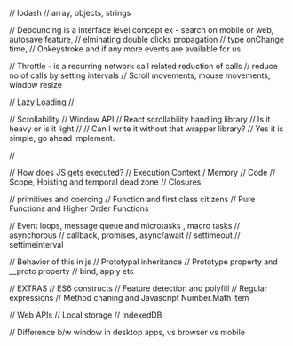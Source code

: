 // lodash // array, objects, strings

// Debouncing is a interface level concept ex - search on mobile or web, autosave feature,
// elminating double clicks propagation
// type onChange time,
// Onkeystroke and if any more events are available for us

// Throttle - is a recurring network call related reduction of calls
// reduce no of calls by setting intervals
// Scroll movements, mouse movements, window resize

// Lazy Loading
// 

// Scrollability
// Window API
// React scrollability handling library
    // Is it heavy or is it light
    //
// Can I write it without that wrapper library?
    // Yes it is simple, go ahead implement.

//

// How does JS gets executed?
// Execution Context  / Memory // Code
// Scope, Hoisting and temporal dead zone 
// Closures 

// primitives and coercing
// Function and first class citizens
// Pure Functions and Higher Order Functions 

// Event loops, message queue and microtasks , macro tasks
// asynchorous 
// callback, promises, async/await // settimeout // settimeinterval

// Behavior of this in js
// Prototypal inheritance 
// Prototype property and __proto property 
// bind, apply etc

// EXTRAS
// ES6 constructs
// Feature detection and polyfill
// Regular expressions 
// Method chaning and Javascript Number.Math item 


// Web APIs
// Local storage // IndexedDB

// Difference b/w window in desktop apps, vs browser vs mobile